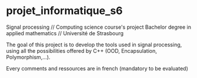 # projet_informatique_s6
Signal processing // Computing science course's project
Bachelor degree in applied mathematics // Université de Strasbourg

The goal of this project is to develop the tools used in signal processing, 
using all the possibilities offered by C++ (OOD, Encapsulation, Polymorphism,...).

Every comments and ressources are in french (mandatory to be evaluated)
